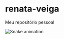 # renata-veiga
Meu repositório pessoal


![Snake animation](https://github.com/USERNAME/renata-coder/blob/output/github-contribution-grid-snake.svg)
